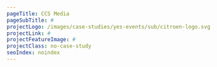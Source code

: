 ```yaml
---
pageTitle: CCS Media
pageSubTitle: #
projectLogo: /images/case-studies/yes-events/sub/citroen-logo.svg
projectLink: #
projectFeatureImage: #
projectClass: no-case-study
seoIndex: noindex
---
```

